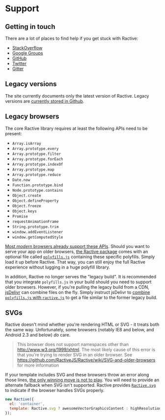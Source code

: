 # Support

## Getting in touch

There are a lot of places to find help if you get stuck with Ractive:

* [StackOverflow](http://stackoverflow.com/questions/tagged/ractivejs)
* [Google Groups](http://groups.google.com/forum/#!forum/ractive-js)
* [GitHub](https://github.com/ractivejs/ractive/issues)
* [Twitter](http://twitter.com/RactiveJS)
* [Gitter](https://gitter.im/ractivejs/ractive)

## Legacy versions

The site currently documents only the latest version of Ractive. Legacy versions are [currently stored in Github](https://github.com/ractivejs/ractivejs.github.io/tree/dev/legacy).

## Legacy browsers

The core Ractive library requires at least the following APIs need to be present:

- `Array.isArray`
- `Array.prototype.every`
- `Array.prototype.filter`
- `Array.prototype.forEach`
- `Array.prototype.indexOf`
- `Array.prototype.map`
- `Array.prototype.reduce`
- `Date.now`
- `Function.prototype.bind`
- `Node.prototype.contains`
- `Object.create`
- `Object.defineProperty`
- `Object.freeze`
- `Object.keys`
- `Promise`
- `requestAnimationFrame`
- `String.prototype.trim`
- `window.addEventListener`
- `window.getComputedStyle`

[Most _modern_ browsers already support these APIs](https://kangax.github.io/compat-table). Should you want to serve your app on older browsers, [the Ractive package](https://cdn.jsdelivr.net/npm/ractive/) comes with an optional file called [`polyfills.js`](https://cdn.jsdelivr.net/npm/ractive@0.9.0/polyfills.js) containing these specific polyfills. Simply load it up before Ractive. That way, you can still enjoy the full Ractive experience without lugging in a huge polyfill library.

In addition, Ractive no longer serves the "legacy build". It is recommended that you integrate `polyfills.js` in your build should you need to support older browsers. However, if you're pulling the legacy build from a CDN, [jsDelivr](https://www.jsdelivr.com) can combine files on the fly. Simply instruct jsDelivr to [combine `polyfills.js` with `ractive.js`](https://cdn.jsdelivr.net/combine/npm/ractive/polyfills.min.js,npm/ractive/ractive.min.js) to get a file similar to the former legacy build.

## SVGs

Ractive doesn't mind whether you're rendering HTML or SVG - it treats both the same way. Unfortunately, some browsers (notably IE8 and below, and Android 2.3 and below) *do* care.

> This browser does not support namespaces other than http://www.w3.org/1999/xhtml. The most likely cause of this error is that you're trying to render SVG in an older browser. See https://github.com/RactiveJS/Ractive/wiki/SVG-and-older-browsers for more information

If your template includes SVG and these browsers throw an error along those lines, [the only winning move is not to play](http://xkcd.com/601/). You will need to provide an alternate fallback when SVG isn't supported. Ractive provides [`Ractive.svg`](../api/static-properties.md#ractivesvg) to indicate if the browser handles SVGs properly.

```js
new Ractive({
  el: 'container',
  template: Ractive.svg ? awesomeVectorGraphicsContent : highResolutionImageContent
});
```
